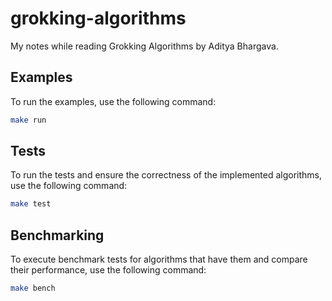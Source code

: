 # grokking-algorithms

My notes while reading Grokking Algorithms by Aditya Bhargava.

## Examples

To run the examples, use the following command:

```sh
make run
```

## Tests

To run the tests and ensure the correctness of the implemented algorithms, use the following command:

```sh
make test
```

## Benchmarking

To execute benchmark tests for algorithms that have them and compare their performance, use the following command:

```sh
make bench
```
